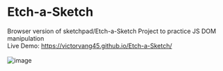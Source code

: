 # Etch-a-Sketch
Browser version of sketchpad/Etch-a-Sketch Project to practice JS DOM manipulation\
Live Demo: https://victorvang45.github.io/Etch-a-Sketch/ \
\
![image](https://github.com/victorvang45/Etch-a-Sketch/assets/81783988/7a7364be-61de-4f70-8f59-9918e367dc20)
